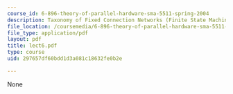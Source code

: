 ```yaml
---
course_id: 6-896-theory-of-parallel-hardware-sma-5511-spring-2004
description: Taxonomy of Fixed Connection Networks (Finite State Machines)
file_location: /coursemedia/6-896-theory-of-parallel-hardware-sma-5511-spring-2004/297657df60bdd1d3a081c18632fe0b2e_lect6.pdf
file_type: application/pdf
layout: pdf
title: lect6.pdf
type: course
uid: 297657df60bdd1d3a081c18632fe0b2e

---
```

None